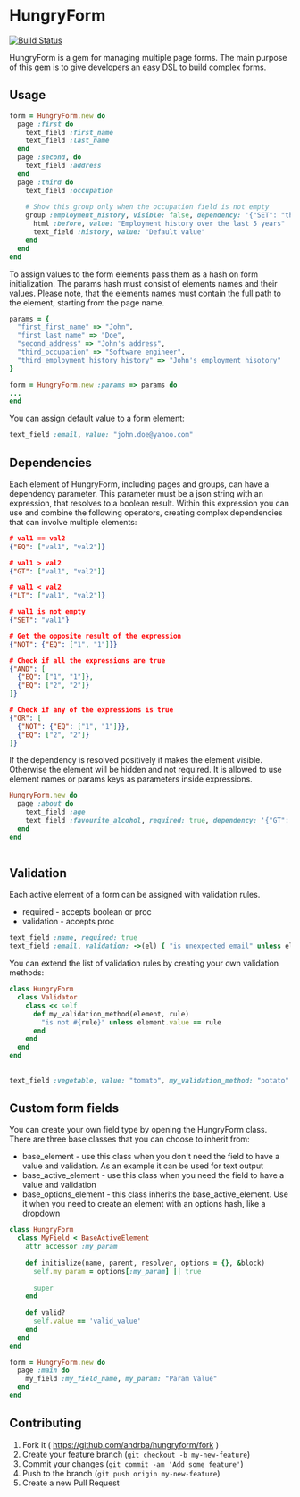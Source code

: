 # HungryForm

[![Build Status](https://travis-ci.org/andrba/hungryform.svg?branch=master)](https://travis-ci.org/andrba/hungryform)

HungryForm is a gem for managing multiple page forms. The main purpose of this gem is to give developers an easy DSL to build complex forms.

## Usage

```ruby
form = HungryForm.new do
  page :first do
    text_field :first_name
    text_field :last_name
  end
  page :second, do 
    text_field :address
  end
  page :third do 
    text_field :occupation
    
    # Show this group only when the occupation field is not empty
    group :employment_history, visible: false, dependency: '{"SET": "third_occupation"}' do
      html :before, value: "Employment history over the last 5 years"
      text_field :history, value: "Default value"
    end
  end 
end
```

To assign values to the form elements pass them as a hash on form initialization. The params hash must consist of elements names and their values. Please note, that the elements names must contain the full path to the element, starting from the page name.

```ruby
params = {
  "first_first_name" => "John",
  "first_last_name" => "Doe",
  "second_address" => "John's address",
  "third_occupation" => "Software engineer",
  "third_employment_history_history" => "John's employment hisotory"
}

form = HungryForm.new :params => params do
...
end

```

You can assign default value to a form element:

```ruby
text_field :email, value: "john.doe@yahoo.com"
```
## Dependencies

Each element of HungryForm, including pages and groups, can have a dependency parameter. This parameter must be a json string with an expression, that resolves to a boolean result. Within this expression you can use and combine the following operators, creating complex dependencies that can involve multiple elements:

```json
# val1 == val2
{"EQ": ["val1", "val2"]}

# val1 > val2
{"GT": ["val1", "val2"]}

# val1 < val2
{"LT": ["val1", "val2"]}

# val1 is not empty
{"SET": "val1"}

# Get the opposite result of the expression
{"NOT": {"EQ": ["1", "1"]}}

# Check if all the expressions are true
{"AND": [
  {"EQ": ["1", "1"]},
  {"EQ": ["2", "2"]}
]}

# Check if any of the expressions is true
{"OR": [
  {"NOT": {"EQ": ["1", "1"]}},
  {"EQ": ["2", "2"]}
]}
```

If the dependency is resolved positively it makes the element visible. Otherwise the element will be hidden and not required. It is allowed to use element names or params keys as parameters inside expressions.

```ruby
HungryForm.new do
  page :about do
    text_field :age
    text_field :favourite_alcohol, required: true, dependency: '{"GT": ["about_age", "18"]}'
  end
end
    
```

## Validation

Each active element of a form can be assigned with validation rules.

- required - accepts boolean or proc
- validation - accepts proc

```ruby
text_field :name, required: true
text_field :email, validation: ->(el) { "is unexpected email" unless el.value == "me@yahoo.com"  }
```

You can extend the list of validation rules by creating your own validation methods:

```ruby
class HungryForm
  class Validator
    class << self
      def my_validation_method(element, rule)
        "is not #{rule}" unless element.value == rule
      end
    end
  end
end
  
  
text_field :vegetable, value: "tomato", my_validation_method: "potato" # => is not potato
```

## Custom form fields
You can create your own field type by opening the HungryForm class. There are three base classes that you can choose to inherit from:

- base_element - use this class when you don't need the field to have a value and validation. As an example it can be used for text output
- base_active_element - use this class when you need the field to have a value and validation
- base_options_element - this class inherits the base_active_element. Use it when you need to create an element with an options hash, like a dropdown

```ruby
class HungryForm
  class MyField < BaseActiveElement
    attr_accessor :my_param
    
    def initialize(name, parent, resolver, options = {}, &block)
      self.my_param = options[:my_param] || true
      
      super
    end
    
    def valid?
      self.value == 'valid_value'
    end
  end
end

form = HungryForm.new do
  page :main do
    my_field :my_field_name, my_param: "Param Value"
  end
end
```

## Contributing

1. Fork it ( https://github.com/andrba/hungryform/fork )
2. Create your feature branch (`git checkout -b my-new-feature`)
3. Commit your changes (`git commit -am 'Add some feature'`)
4. Push to the branch (`git push origin my-new-feature`)
5. Create a new Pull Request
